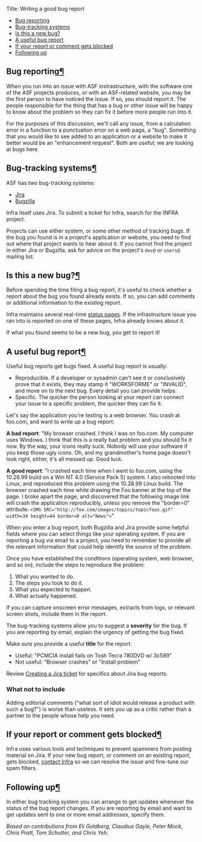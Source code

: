Title: Writing a good bug report

  - <a href="#overview">Bug reporting</a>
  - <a href="#systems">Bug-tracking systems</a>
  - <a href="#newbug">Is this a new bug?</a>
  - <a href="#useful">A useful bug report</a>
  - <a href="#blocked">If your report or comment gets blocked</a>
  - <a href="#followup">Following up</a>


<h2 id="overview">Bug reporting<a class="headerlink" href="#overview" title="Permanent link">&para;</a></h2>

When you run into an issue with ASF instrastructure, with the software one of the ASF projects produces, or with an ASF-related website, you may be the first person to have noticed the issue. If so, you should report it. The people responsible for the thing that has a bug or other issue will be happy to know about the problem so they can fix it before more people run into it.

For the purposes of this discussion, we'll call any issue, from a calculation error in a function to a punctuation error on a web page, a "bug". Something that you would like to see added to an application or a website to make it better would be an "enhancement request". Both are useful; we are looking at bugs here.

<h2 id="systems">Bug-tracking systems<a class="headerlink" href="#systems" title="Permanent link">&para;</a></h2>

ASF has two bug-tracking systems:

  - <a href="https://issues.apache.org/jira/" target="_blank">Jira</a>
  - <a href="https://issues.apache.org/bugzilla/" target="_blank">Bugzilla</a>
  
Infra itself uses Jira. To submit a ticket for Infra, search for the INFRA project.

Projects can use either system, or some other method of tracking bugs. If the bug you found is in a project's application or website, you need to find out where that project wants to hear about it. If you cannot find the project in either Jira or Bugzilla, ask for advice on the project's `dev@` or `users@` mailing list.

<h2 id="newbug">Is this a new bug?<a class="headerlink" href="#newbug" title="Permanent link">&para;</a></h2>

Before spending the time filing a bug report, it's useful to check whether a report about the bug you found already exists. If so, you can add comments or additional information to the existing report.

Infra maintains several real-time [status pages](stats.html). If the infrastructure issue you ran into is reported on one of these pages, Infra already knows about it.

If what you found seems to be a new bug, you get to report it!

<h2 id="useful">A useful bug report<a class="headerlink" href="#useful" title="Permanent link">&para;</a></h2>

Useful bug reports get bugs fixed. A useful bug report is usually:

  - Reproducible. If a developer or sysadmin can't see it or conclusively prove that it exists, they may stamp it "WORKSFORME" or "INVALID", and move on to the next bug. Every detail you can provide helps.
  - Specific. The quicker the person looking at your report can connect your issue to a specific problem, the quicker they can fix it.

Let's say the application you're testing is a web browser. You crash at foo.com, and want to write up a bug report:

**A bad report**: "My browser crashed. I think I was on foo.com. My computer uses Windows. I think that this is a really bad problem and you should fix it now. By the way, your icons really suck. Nobody will use your software if you keep those ugly icons. Oh, and my grandmother's home page doesn't look right, either, it's all messed up. Good luck.

**A good report**: "I crashed each time when I went to foo.com, using the 10.28.99 build on a Win NT 4.0 (Service Pack 5) system. I also rebooted into Linux, and reproduced this problem using the 10.28.99 Linux build. The browser crashed each time while drawing the Foo banner at the top of the page. I broke apart the page, and discovered that the following image link will crash the application reproducibly, unless you remove the "border=0" attribute: `<IMG SRC="http://foo.com/images/topics/topicfoos.gif" width=34 height=44 border=0 alt="News">`"

When you enter a bug report, both Bugzilla and Jira provide some helpful fields where you can select things like your operating system. If you are reporting a bug via email to a project, you need to remember to provide all the relevant information that could help identify the source of the problem.

Once you have established the conditions (operating system, web browser, and so on), include the steps to reproduce the problem:

  1. What you wanted to do.
  2. The steps you took to do it.
  3. What you expected to happen.
  4. What actually happened.
  
If you can capture onscreen error messages, extracts from logs, or relevant screen shots, include them in the report.

The bug-tracking systems allow you to suggest a **severity** for the bug. If you are reporting by email, explain the urgency of getting the bug fixed.

Make sure you provide a useful **title** for the report:

   - Useful: "PCMCIA install fails on Tosh Tecra 780DVD w/ 3c589"
   - Not useful: "Browser crashes" or "Install problem"
   
Review [Creating a Jira ticket](jira-guidelines.html) for specifics about Jira bug reports.

### What not to include ###

Adding editorial comments ("what sort of idiot would release a product with such a bug?") is worse than useless. It sets you up as a critic rather than a partner to the people whose help you need.

<h2 id="blocked">If your report or comment gets blocked<a class="headerlink" href="#blocked" title="Permanent link">&para;</a></h2>

Infra uses various tools and techniques to prevent spammers from posting material on Jira. If your new bug report, or comment on an existing report, gets blocked, [contact Infra](contact.html) so we can resolve the issue and fine-tune our spam filters.

<h2 id="followup">Following up<a class="headerlink" href="#followup" title="Permanent link">&para;</a></h2>

In either bug tracking system you can arrange to get updates whenever the status of the bug report changes. If you are reporting by email and want to get updates sent to one or more email addresses, specify them.

_Based on contributions from Eli Goldberg, Claudius Gayle, Peter Mock, Chris Pratt, Tom Schutter, and Chris Yeh._
